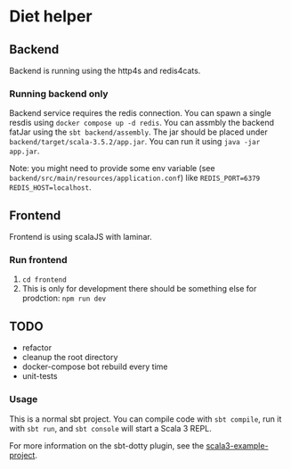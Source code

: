 # Diet helper

## Backend
Backend is running using the http4s and redis4cats.

### Running backend only
Backend service requires the redis connection. You can spawn a single resdis using `docker compose up -d redis`.
You can assmbly the backend fatJar using the `sbt backend/assembly`. The jar should be placed under `backend/target/scala-3.5.2/app.jar`. You can run it using `java -jar app.jar`.

Note: you might need to provide some env variable (see `backend/src/main/resources/application.conf`) like `REDIS_PORT=6379 REDIS_HOST=localhost`.

## Frontend
Frontend is using scalaJS with laminar.

### Run frontend

1. `cd frontend`
2. This is only for development there should be something else for prodction: `npm run dev`

## TODO

* refactor
* cleanup the root directory
* docker-compose bot rebuild every time
* unit-tests

### Usage

This is a normal sbt project. You can compile code with `sbt compile`, run it with `sbt run`, and `sbt console` will start a Scala 3 REPL.

For more information on the sbt-dotty plugin, see the
[scala3-example-project](https://github.com/scala/scala3-example-project/blob/main/README.md).
